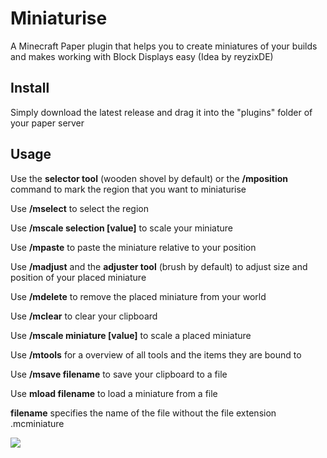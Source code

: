 # Miniaturise
A Minecraft Paper plugin that helps you to create miniatures of your builds and makes working with Block Displays easy (Idea by reyzixDE)

## Install
Simply download the latest release and drag it into the "plugins" folder of your paper server

## Usage
Use the **selector tool** (wooden shovel by default) or the **/mposition** command to mark the region that you want to miniaturise

Use **/mselect** to select the region

Use **/mscale selection [value]** to scale your miniature

Use **/mpaste** to paste the miniature relative to your position

Use **/madjust** and the **adjuster tool** (brush by default) to adjust size and position of your placed miniature

Use **/mdelete** to remove the placed miniature from your world

Use **/mclear** to clear your clipboard

Use **/mscale miniature [value]** to scale a placed miniature

Use **/mtools** for a overview of all tools and the items they are bound to

Use **/msave filename** to save your clipboard to a file

Use **mload filename** to load a miniature from a file

**filename** specifies the name of the file without the file extension .mcminiature

![](https://github.com/LeGhast/Miniaturise/blob/master/miniaturise.jpg?raw=true)


